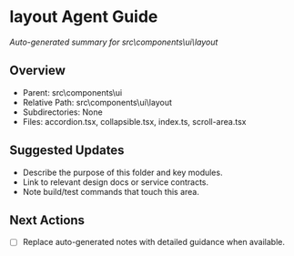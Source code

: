 ﻿# layout Agent Guide
*Auto-generated summary for src\components\ui\layout*

## Overview
- Parent: src\components\ui
- Relative Path: src\components\ui\layout
- Subdirectories: None
- Files: accordion.tsx, collapsible.tsx, index.ts, scroll-area.tsx

## Suggested Updates
- Describe the purpose of this folder and key modules.
- Link to relevant design docs or service contracts.
- Note build/test commands that touch this area.

## Next Actions
- [ ] Replace auto-generated notes with detailed guidance when available.
